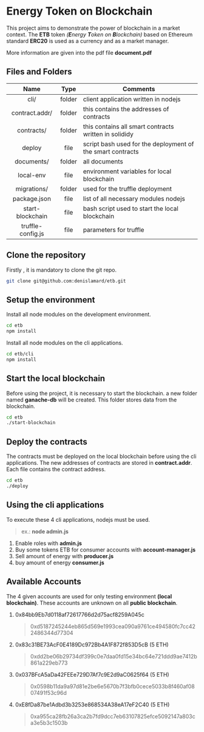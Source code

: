# Energy Token on Blockchain

This project aims to demonstrate the power of blockchain in a market context. The **ETB** token *(**E**nergy **T**oken on **B**lockchain)* based on Ethereum standard **ERC20** is used as a currency and as a market manager.

More information are given into the pdf file **document.pdf**

## Files and Folders

| Name          | Type           | Comments  |
|:-------------:|:--------------:| --------|
|cli/|folder|client application written in nodejs|
|contract.addr/|folder|this contains the addresses of contracts|
|contracts/|folder|this contains all smart contracts written in solididy|
|deploy|file|script bash used for the deployment of the smart contracts|
|documents/|folder|all documents|
|local-env|file|environment variables for local blockchain|
|migrations/|folder|used for the truffle deployment|
|package.json|file|list of all necessary modules nodejs|
|start-blockchain|file|bash script used to start the local blockchain|
|truffle-config.js|file|parameters for truffle|

## Clone the repository
Firstly , it is mandatory to clone the git repo.
```bash
git clone git@github.com:denislamard/etb.git
```
## Setup the environment
Install all node modules on the development environment.
```bash
cd etb
npm install
```

Install all node modules on the cli applications.
```bash
cd etb/cli
npm install
```

## Start the local blockchain
Before using the project, it is necessary to start the blockchain. a new folder named **ganache-db** will be created. This folder stores data from the blockchain.
```bash
cd etb
./start-blockchain
```

## Deploy the contracts
The contracts must be deployed on the local blockchain before using the cli applications. The new addresses of contracts are stored in **contract.addr**. Each file contains the contract address.
```bash
cd etb
./deploy
```

## Using the cli applications
To execute these 4 cli applications, nodejs must be used.
> ex.: **node admin.js**

1. Enable roles with **admin.js**
2. Buy some tokens ETB for consumer accounts with **account-manager.js**
3. Sell amount of energy with **producer.js**
4. buy amount of energy **consumer.js**

## Available Accounts
The 4 given accounts are used for only testing environment **(local blockchain)**.  These accounts are unknown on all **public blockchain**.

1. 0x84bb9Eb7d0118af72617766d2d75acf8259A045c
	> 0xd5187245244eb865d569e1993cea090a9761ce494580fc7cc422486344d77304

2. 0x83c31BE73AcF0E4189Dc972Bb4A1F872f853D5cB (5 ETH)
	> 0xdd2be06b29734df399c0e7daa0fd15e34bc64e721ddd9ae7412b861a229eb773

3. 0x037BFcA5aDa42FEEe729D7Af7c9E2d9aC0625f64 (5 ETH)
	> 0x0598b11da9a97d81e2be6e5670b7f3bfb0cece5033b8f460af0807491f53c96d

4. 0xE8fDa87be1Adbd3b3253e868534A38eA17eF2C40 (5 ETH)
	> 0xa955ca28fb26a3ca2b7fd9dcc7eb63107825efce5092147a803ca3e5b3c1503b
	

